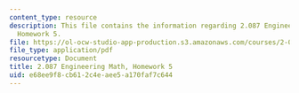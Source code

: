 ```yaml
---
content_type: resource
description: This file contains the information regarding 2.087 Engineering Math,
  Homework 5.
file: https://ol-ocw-studio-app-production.s3.amazonaws.com/courses/2-087-engineering-math-differential-equations-and-linear-algebra-fall-2014/e68ee9f8cb612c4eaee5a170faf7c644_MIT2_087F14_Homework5.pdf
file_type: application/pdf
resourcetype: Document
title: 2.087 Engineering Math, Homework 5
uid: e68ee9f8-cb61-2c4e-aee5-a170faf7c644
---
```

